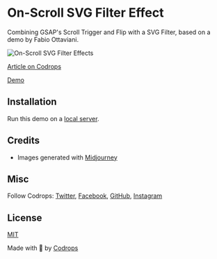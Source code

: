 # On-Scroll SVG Filter Effect

Combining GSAP's Scroll Trigger and Flip with a SVG Filter, based on a demo by Fabio Ottaviani.

![On-Scroll SVG Filter Effects](https://tympanus.net/codrops/wp-content/uploads/2023/07/onscrollfilter_feat-1.jpg)

[Article on Codrops](https://tympanus.net/codrops/?p=72802)

[Demo](http://tympanus.net/Development/OnScrollFilter/)

## Installation

Run this demo on a [local server](https://developer.mozilla.org/en-US/docs/Learn/Common_questions/Tools_and_setup/set_up_a_local_testing_server).

## Credits

- Images generated with [Midjourney](https://midjourney.com)

## Misc

Follow Codrops: [Twitter](http://www.twitter.com/codrops), [Facebook](http://www.facebook.com/codrops), [GitHub](https://github.com/codrops), [Instagram](https://www.instagram.com/codropsss/)

## License
[MIT](LICENSE)

Made with :blue_heart:  by [Codrops](http://www.codrops.com)





